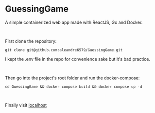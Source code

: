 # GuessingGame

A simple containerized web app made with ReactJS, Go and Docker.

<br/>

First clone the repository:
```
git clone git@github.com:aleandre6579/GuessingGame.git
```
I kept the .env file in the repo for convenience sake but it's bad practice.

<br/>

Then go into the project's root folder and run the docker-compose:
```
cd GuessingGame && docker compose build && docker compose up -d
```

<br/>

Finally visit <a href="http://127.0.0.1" target="_blank">localhost</a>

